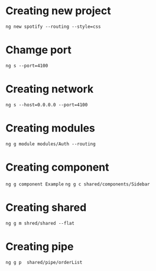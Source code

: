 # Creating new project
``` ng new spotify --routing --style=css ```

# Chamge port
``` ng s --port=4100 ```

# Creating network 
``` ng s --host=0.0.0.0 --port=4100 ```

# Creating modules
``` ng g module modules/Auth --routing ```

# Creating component
``` ng g component Example ```
``` ng g c shared/components/Sidebar ```

# Creating shared
``` ng g m shred/shared --flat ```

# Creating pipe
``` ng g p  shared/pipe/orderList ```